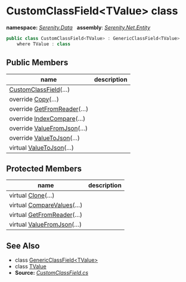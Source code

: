 # CustomClassField&lt;TValue&gt; class
**namespace:** *[Serenity.Data](../README.md#serenity.data-namespace)*   **assembly**: *[Serenity.Net.Entity](../README.md)*

```csharp
public class CustomClassField<TValue> : GenericClassField<TValue>
    where TValue : class
```

## Public Members

| name | description |
| --- | --- |
| [CustomClassField](CustomClassField-1/CustomClassField.md)(…) |  |
| override [Copy](CustomClassField-1/Copy.md)(…) |  |
| override [GetFromReader](CustomClassField-1/GetFromReader.md)(…) |  |
| override [IndexCompare](CustomClassField-1/IndexCompare.md)(…) |  |
| override [ValueFromJson](CustomClassField-1/ValueFromJson.md)(…) |  |
| override [ValueToJson](CustomClassField-1/ValueToJson.md)(…) |  |
| virtual [ValueToJson](CustomClassField-1/ValueToJson.md)(…) |  |

## Protected Members

| name | description |
| --- | --- |
| virtual [Clone](CustomClassField-1/Clone.md)(…) |  |
| virtual [CompareValues](CustomClassField-1/CompareValues.md)(…) |  |
| virtual [GetFromReader](CustomClassField-1/GetFromReader.md)(…) |  |
| virtual [ValueFromJson](CustomClassField-1/ValueFromJson.md)(…) |  |

## See Also

* class [GenericClassField&lt;TValue&gt;](GenericClassField-1.md)
* class [TValue](../Serenity.Net.Entity/CustomClassField-1.TValue.md)
* **Source:** *[CustomClassField.cs](https://github.com/serenity-is/Serenity/blob/master/src/Serenity.Net.Entity/FieldTypes/CustomClassField.cs)*